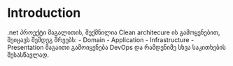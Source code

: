 # Introduction 
.net პროექტი მაგალითის,  შექმნილია Clean architecure ის გამოყენებით, შეიცავს შემდეგ შრეებს:
	- Domain
	- Application
	- Infrastructure
	- Presentation
მაგაითი გამოიყენება DevOps და რამდენიმე სხვა საკითხების შესასწავლად.
